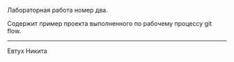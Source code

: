 Лабораторная работа номер два.

Содержит пример проекта выполненного по рабочему процессу git flow.

------------------------
Евтух Никита